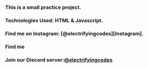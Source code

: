 ### This is a small practice project.

### Technologies Used: HTML & Javascript.

### Find me on Instagram: [@electrifyingcodes][Instagram].
### Find me 
### Join our Discord server:[@electrifyingcodes][discord]

[Instgram]: https://www.instagram.com/electrifying_codes
[discord]: htt